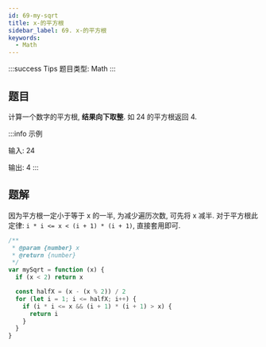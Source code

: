 ```yaml
---
id: 69-my-sqrt
title: x-的平方根
sidebar_label: 69. x-的平方根
keywords:
  - Math
---
```


:::success Tips
题目类型: Math
:::

## 题目

计算一个数字的平方根, **结果向下取整**. 如 24 的平方根返回 4.

:::info 示例

输入: 24

输出: 4
:::

## 题解

因为平方根一定小于等于 x 的一半, 为减少遍历次数, 可先将 x 减半. 对于平方根此定律: `i * i <= x < (i + 1) * (i + 1)`, 直接套用即可.

```ts
/**
 * @param {number} x
 * @return {number}
 */
var mySqrt = function (x) {
  if (x < 2) return x

  const halfX = (x - (x % 2)) / 2
  for (let i = 1; i <= halfX; i++) {
    if (i * i <= x && (i + 1) * (i + 1) > x) {
      return i
    }
  }
}
```
